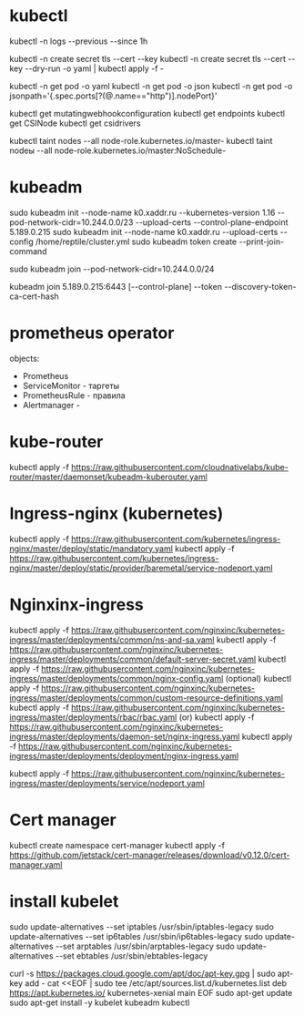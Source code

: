 # kubectl

kubectl -n <ns> logs <pod> --previous --since 1h

kubectl -n <ns> create secret tls <name> --cert <certfile> --key <keyfile>
kubectl -n <ns> create secret tls <name> --cert <certfile> --key <keyfile> --dry-run -o yaml | kubectl apply -f -

kubectl -n <ns> get pod <pod> -o yaml
kubectl -n <ns> get pod <pod> -o json
kubectl -n <ns> get pod <pod> -o jsonpath='{.spec.ports[?(@.name=="http")].nodePort}'

kubectl get mutatingwebhookconfiguration
kubectl get endpoints
kubectl get CSINode
kubectl get csidrivers

kubectl taint nodes --all node-role.kubernetes.io/master-
kubectl taint nodeы --all node-role.kubernetes.io/master:NoSchedule-

# kubeadm

sudo kubeadm init --node-name k0.xaddr.ru --kubernetes-version 1.16 --pod-network-cidr=10.244.0.0/23 --upload-certs --control-plane-endpoint 5.189.0.215
sudo kubeadm init --node-name k0.xaddr.ru --upload-certs --config /home/reptile/cluster.yml
sudo kubeadm token create --print-join-command

sudo kubeadm join --pod-network-cidr=10.244.0.0/24

kubeadm join 5.189.0.215:6443 [--control-plane] --token <token> --discovery-token-ca-cert-hash <dtoken>

# prometheus operator

objects:
- Prometheus
- ServiceMonitor - таргеты
- PrometheusRule - правила
- Alertmanager - 

# kube-router
kubectl apply -f https://raw.githubusercontent.com/cloudnativelabs/kube-router/master/daemonset/kubeadm-kuberouter.yaml

# Ingress-nginx (kubernetes)
kubectl apply -f https://raw.githubusercontent.com/kubernetes/ingress-nginx/master/deploy/static/mandatory.yaml
kubectl apply -f https://raw.githubusercontent.com/kubernetes/ingress-nginx/master/deploy/static/provider/baremetal/service-nodeport.yaml

# Nginxinx-ingress
kubectl apply -f https://raw.githubusercontent.com/nginxinc/kubernetes-ingress/master/deployments/common/ns-and-sa.yaml
kubectl apply -f https://raw.githubusercontent.com/nginxinc/kubernetes-ingress/master/deployments/common/default-server-secret.yaml
kubectl apply -f https://raw.githubusercontent.com/nginxinc/kubernetes-ingress/master/deployments/common/nginx-config.yaml
(optional) 
kubectl apply -f https://raw.githubusercontent.com/nginxinc/kubernetes-ingress/master/deployments/common/custom-resource-definitions.yaml
kubectl apply -f https://raw.githubusercontent.com/nginxinc/kubernetes-ingress/master/deployments/rbac/rbac.yaml
(or)
kubectl apply -f https://raw.githubusercontent.com/nginxinc/kubernetes-ingress/master/deployments/daemon-set/nginx-ingress.yaml
kubectl apply -f https://raw.githubusercontent.com/nginxinc/kubernetes-ingress/master/deployments/deployment/nginx-ingress.yaml

kubectl apply -f https://raw.githubusercontent.com/nginxinc/kubernetes-ingress/master/deployments/service/nodeport.yaml

# Cert manager
kubectl create namespace cert-manager
kubectl apply -f https://github.com/jetstack/cert-manager/releases/download/v0.12.0/cert-manager.yaml

# install kubelet
sudo update-alternatives --set iptables /usr/sbin/iptables-legacy
sudo update-alternatives --set ip6tables /usr/sbin/ip6tables-legacy
sudo update-alternatives --set arptables /usr/sbin/arptables-legacy
sudo update-alternatives --set ebtables /usr/sbin/ebtables-legacy

curl -s https://packages.cloud.google.com/apt/doc/apt-key.gpg | sudo apt-key add -
cat <<EOF | sudo tee /etc/apt/sources.list.d/kubernetes.list
deb https://apt.kubernetes.io/ kubernetes-xenial main
EOF
sudo apt-get update
sudo apt-get install -y kubelet kubeadm kubectl
